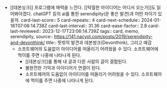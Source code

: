 - [[데본싱크]] 프로그램에 매력을 느낀다. [[탁월한 아이디어는 어디서 오는가]]도 읽어봐야겠다. chatGPT 등의 ai를 통한 serendipity(운 좋은 발견)과 어떤 차이가 있을까. 
  card-last-score:: 5
  card-repeats:: 4
  card-next-schedule:: 2024-01-18T07:06:14.738Z
  card-last-interval:: 31.36
  card-ease-factor:: 2.8
  card-last-reviewed:: 2023-12-17T23:06:14.739Z
  tags:: card, memo, serendipity,
  source:: https://141.nacyot.com/posts/2019/serendipity-and-devonthink/
  title::  뜻밖의 발견과 데본씽크(Devonthink), 그리고 예감
  * 소프트웨어의 도움없이 아이디어를 떠올리기 어려웠을 수 있다. 소프트웨어에 먹이를 주면 나중에 나타나게 된다.
	- [[데본싱크]]를 통해 내 글과 다른 사람의 글이 결합된다.
	- 불완전한 기억과 아이디어가 연결이 된다.
	- 소프트웨어의 도움없이 아이디어를 떠올리기 어려웠을 수 있다. 소프트웨어에 먹이를 주면 나중에 나타나게 된다.